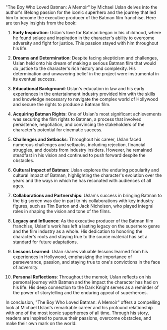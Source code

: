 "The Boy Who Loved Batman: A Memoir" by Michael Uslan delves into the author's lifelong passion for the iconic superhero and the journey that led him to become the executive producer of the Batman film franchise. Here are ten key insights from the book:

1. **Early Inspiration**: Uslan's love for Batman began in his childhood, where he found solace and inspiration in the character's ability to overcome adversity and fight for justice. This passion stayed with him throughout his life.

2. **Dreams and Determination**: Despite facing skepticism and challenges, Uslan held onto his dream of making a serious Batman film that would do justice to the character's rich history and complexity. His determination and unwavering belief in the project were instrumental in its eventual success.

3. **Educational Background**: Uslan's education in law and his early experiences in the entertainment industry provided him with the skills and knowledge necessary to navigate the complex world of Hollywood and secure the rights to produce a Batman film.

4. **Acquiring Batman Rights**: One of Uslan's most significant achievements was securing the film rights to Batman, a process that involved persistence, negotiation, and convincing the stakeholders of the character's potential for cinematic success.

5. **Challenges and Setbacks**: Throughout his career, Uslan faced numerous challenges and setbacks, including rejection, financial struggles, and doubts from industry insiders. However, he remained steadfast in his vision and continued to push forward despite the obstacles.

6. **Cultural Impact of Batman**: Uslan explores the enduring popularity and cultural impact of Batman, highlighting the character's evolution over the years and the ways in which he has resonated with audiences of all ages.

7. **Collaborations and Partnerships**: Uslan's success in bringing Batman to the big screen was due in part to his collaborations with key industry figures, such as Tim Burton and Jack Nicholson, who played integral roles in shaping the vision and tone of the films.

8. **Legacy and Influence**: As the executive producer of the Batman film franchise, Uslan's work has left a lasting legacy on the superhero genre and the film industry as a whole. His dedication to honoring the character's roots and staying true to the source material has set a standard for future adaptations.

9. **Lessons Learned**: Uslan shares valuable lessons learned from his experiences in Hollywood, emphasizing the importance of perseverance, passion, and staying true to one's convictions in the face of adversity.

10. **Personal Reflections**: Throughout the memoir, Uslan reflects on his personal journey with Batman and the impact the character has had on his life. His deep connection to the Dark Knight serves as a reminder of the power of storytelling and the enduring appeal of superheroes.

In conclusion, "The Boy Who Loved Batman: A Memoir" offers a compelling look at Michael Uslan's remarkable career and his profound relationship with one of the most iconic superheroes of all time. Through his story, readers are inspired to pursue their passions, overcome obstacles, and make their own mark on the world.